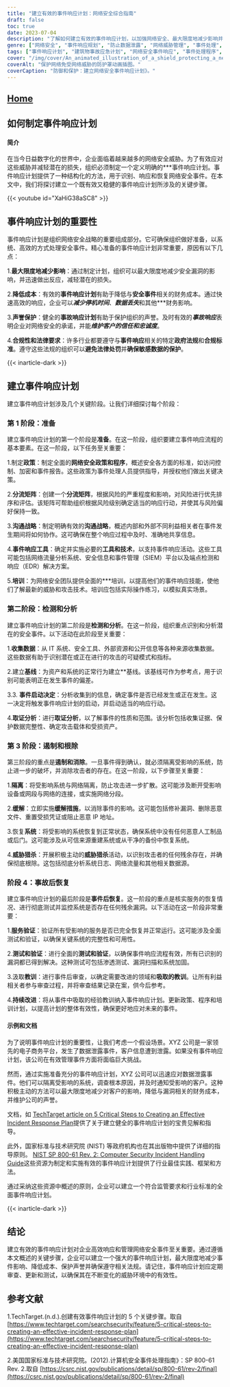 ```yaml
---
title: "建立有效的事件响应计划：网络安全综合指南"
draft: false
toc: true
date: 2023-07-04
description: "了解如何建立有效的事件响应计划，以加强网络安全、最大限度地减少影响并遵守法规。"
genre: ["网络安全", "事件响应规划", "防止数据泄露", "网络威胁管理", "事件处理", "安全事件管理", "业务连续性", "数据保护", "事件应对策略", "网络安全最佳做法"]
tags: ["事件响应计划", "建筑物事故应急计划", "网络安全事件响应", "事件处理程序", "数据泄露应对", "网络事件管理", "业务连续性规划", "数据保护战略", "网络威胁检测", "事件响应工具", "安全事件分析", "网络安全政策", "传播策略", "事件文档", "网络安全培训", "事件检测", "遏制和根除", "事故后活动", "事件响应示例", "NIST 事件响应指南", "网络安全法规", "IBM 数据泄露成本报告", "客户数据保护", "投资者信心", "网络安全框架", "安全事件管理手册", "事件应对小组", "事件响应阶段", "事件响应最佳做法", "网络安全风险评估", "网络事件分流矩阵"]
cover: "/img/cover/An_animated_illustration_of_a_shield_protecting_a_network.png"
coverAlt: "保护网络免受网络威胁的防护罩动画插图。"
coverCaption: "防御和保护：建立网络安全事件响应计划》。"
---
```


## [Home](/cyber-security-career-playbook-start/)

## 如何制定事件响应计划

#### 简介

在当今日益数字化的世界中，企业面临着越来越多的网络安全威胁。为了有效应对这些威胁并减轻潜在的损失，组织必须制定一个定义明确的***事件响应计划。事件响应计划提供了一种结构化的方法，用于识别、响应和恢复网络安全事件。在本文中，我们将探讨建立一个既有效又稳健的事件响应计划所涉及的关键步骤。

{{< youtube id="XaHiG38aSC8" >}}

## 事件响应计划的重要性

事件响应计划是组织网络安全战略的重要组成部分。它可确保组织做好准备，以系统、高效的方式处理安全事件。精心准备的事件响应计划非常重要，原因有以下几点：

1.**最大限度地减少影响**：通过制定计划，组织可以最大限度地减少安全漏洞的影响，并迅速做出反应，减轻潜在的损失。

2.**降低成本**：有效的**事件响应计划**有助于降低与**安全事件**相关的财务成本。通过快速高效的响应，企业可以***减少停机时间***、***数据丢失***和其他***财务影响。

3.**声誉保护**：健全的**事故响应计划**有助于保护组织的声誉。及时有效的***事故响应***表明企业对网络安全的承诺，并能***维护客户的信任和忠诚度***。

4.**合规性和法律要求**：许多行业都要遵守与**事件响应**相关的特定**政府法规**和**合规标准**。遵守这些法规的组织可以**避免法律处罚**并**确保敏感数据的保护**。


{{< inarticle-dark >}}
## 建立事件响应计划

建立事件响应计划涉及几个关键阶段。让我们详细探讨每个阶段：

### 第 1 阶段：准备

建立事件响应计划的第一个阶段是**准备**。在这一阶段，组织要建立事件响应流程的基本要素。在这一阶段，以下任务至关重要：

1.制定**政策**：制定全面的**网络安全政策和程序**，概述安全各方面的标准，如访问控制、加密和事件报告。这些政策为事件处理人员提供指导，并授权他们做出关键决策。

2.**分流矩阵**：创建一个**分流矩阵**，根据风险的严重程度和影响，对风险进行优先排序和评估。该矩阵可帮助组织根据风险级别确定适当的响应行动，并使其与风险偏好保持一致。

3.**沟通战略**：制定明确有效的**沟通战略**，概述内部和外部不同利益相关者在事件发生期间将如何协作。这可确保在整个响应过程中及时、准确地共享信息。

4.**事件响应工具**：确定并实施必要的**工具和技术**，以支持事件响应活动。这些工具可能包括网络流量分析系统、安全信息和事件管理（SIEM）平台以及端点检测和响应（EDR）解决方案。

5.**培训**：为网络安全团队提供全面的***培训，以提高他们的事件响应技能，使他们了解最新的威胁和攻击技术。培训应包括实际操作练习，以模拟真实场景。

### 第二阶段：检测和分析

建立事件响应计划的第二阶段是**检测和分析**。在这一阶段，组织重点识别和分析潜在的安全事件。以下活动在此阶段至关重要：

1.**收集数据**：从 IT 系统、安全工具、外部资源和公开信息等各种来源收集数据。这些数据有助于识别潜在或正在进行的攻击的可疑模式和指标。

2.建立**基线**：为资产和系统的正常行为建立**基线。该基线可作为参考点，用于识别可能表明正在发生事件的偏差。

3.3. **事件启动决定**：分析收集到的信息，确定事件是否已经发生或正在发生。这一决定将触发事件响应计划的启动，并启动适当的响应行动。

4.**取证分析**：进行**取证分析**，以了解事件的性质和范围。该分析包括收集证据、保护数据完整性、确定攻击载体和受损资产。

### 第 3 阶段：遏制和根除

第三阶段的重点是**遏制和消除**。一旦事件得到确认，就必须隔离受影响的系统，防止进一步的破坏，并消除攻击者的存在。在这一阶段，以下步骤至关重要：

1.**隔离**：将受影响系统与网络隔离，防止攻击进一步扩散。这可能涉及断开受影响设备或网段与网络的连接，或实施网络分段。

2.**缓解**：立即实施**缓解措施**，以消除事件的影响。这可能包括修补漏洞、删除恶意文件、重置受损凭证或阻止恶意 IP 地址。

3.恢复**系统**：将受影响的系统恢复到正常状态，确保系统中没有任何恶意人工制品或后门。这可能涉及从可信来源重建系统或从干净的备份中恢复系统。

4.**威胁猎杀**：开展积极主动的**威胁猎杀**活动，以识别攻击者的任何残余存在，并确保彻底根除。这包括彻底分析系统日志、网络流量和其他相关数据源。

### 阶段 4：事故后恢复

建立事件响应计划的最后阶段是**事件后恢复**。这一阶段的重点是核实服务的恢复情况、进行彻底测试并监控系统是否存在任何残余漏洞。以下活动在这一阶段非常重要：

1.**服务验证**：验证所有受影响的服务是否已完全恢复并正常运行。这可能涉及全面测试和验证，以确保关键系统的完整性和可用性。

2.**测试和验证**：进行全面的**测试和验证**，以确保事件响应流程有效，所有已识别的漏洞都已得到解决。这种测试可包括渗透测试、漏洞扫描和系统加固。

3.汲取**教训**：进行事件后审查，以确定需要改进的领域和**吸取的教训**。让所有利益相关者参与审查过程，并将审查结果记录在案，供今后参考。

4.**持续改进**：将从事件中吸取的经验教训纳入事件响应计划。更新政策、程序和培训计划，以提高计划的整体有效性，确保更好地应对未来的事件。

#### 示例和文档

为了说明事件响应计划的重要性，让我们考虑一个假设场景。XYZ 公司是一家领先的电子商务平台，发生了数据泄露事件，客户信息遭到泄露。如果没有事件响应计划，该公司在有效管理事件方面将面临巨大挑战。

然而，通过实施准备充分的事件响应计划，XYZ 公司可以迅速应对数据泄露事件。他们可以隔离受影响的系统，调查根本原因，并及时通知受影响的客户。这种积极主动的方法可以最大限度地减少对客户的影响，降低与漏洞相关的财务成本，并维护公司的声誉。

文档，如 [TechTarget article on 5 Critical Steps to Creating an Effective Incident Response Plan](https://www.techtarget.com/searchsecurity/feature/5-critical-steps-to-creating-an-effective-incident-response-plan)提供了关于建立健全的事件响应计划的宝贵见解和指导。

此外，国家标准与技术研究院 (NIST) 等政府机构也在其出版物中提供了详细的指导原则。 [NIST SP 800-61 Rev. 2: Computer Security Incident Handling Guide](https://csrc.nist.gov/publications/detail/sp/800-61/rev-2/final)这些资源为制定和实施有效的事件响应计划提供了行业最佳实践、框架和方法。

通过采纳这些资源中概述的原则，企业可以建立一个符合监管要求和行业标准的全面事件响应计划。

{{< inarticle-dark >}}
## 结论

建立有效的事件响应计划对企业高效响应和管理网络安全事件至关重要。通过遵循本文概述的关键步骤，企业可以建立一个强大的事件响应计划，最大限度地减少事件影响、降低成本、保护声誉并确保遵守相关法规。请记住，事件响应计划应定期审查、更新和测试，以确保其在不断变化的威胁环境中的有效性。
## 参考文献

1.TechTarget.(n.d.).创建有效事件响应计划的 5 个关键步骤。取自 [https://www.techtarget.com/searchsecurity/feature/5-critical-steps-to-creating-an-effective-incident-response-plan](https://www.techtarget.com/searchsecurity/feature/5-critical-steps-to-creating-an-effective-incident-response-plan)

2.美国国家标准与技术研究院。(2012).计算机安全事件处理指南》：SP 800-61 Rev. 2.取自 [https://csrc.nist.gov/publications/detail/sp/800-61/rev-2/final](https://csrc.nist.gov/publications/detail/sp/800-61/rev-2/final)
